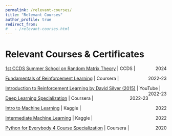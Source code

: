 ```yaml
---
permalink: /relevant-courses/
title: "Relevant Courses"
author_profile: true
redirect_from:
#   - /relevant-courses.html
---
```


# Relevant Courses & Certificates

[1st CCDS Summer School on Random Matrix Theory](https://ccds.ai/1st-ccds-summer-school-on-random-matrix-theory/) | CCDS | <span style="float: right;">2024</span>

[Fundamentals of Reinforcement Learning](https://www.coursera.org/learn/fundamentals-of-reinforcement-learning?specialization=reinforcement-learning) | Coursera | <span style="float: right;">2022-23</span>

[Introduction to Reinforcement Learning by David Silver (2015)](https://www.youtube.com/playlist?list=PLqYmG7hTraZDM-OYHWgPebj2MfCFzFObQ) | YouTube | <span style="float: right;">2022-23</span>

[Deep Learning Specialization](https://www.coursera.org/specializations/deep-learning) | Coursera | <span style="float: right;">2022-23</span>

[Intro to Machine Learning](https://www.kaggle.com/learn/certification/jahirsadikmonon/intro-to-machine-learning) | Kaggle | <span style="float: right;">2022</span>

[Intermediate Machine Learning](https://www.kaggle.com/learn/certification/jahirsadikmonon/intermediate-machine-learning) | Kaggle | <span style="float: right;">2022</span>

[Python for Everybody 4 Course Specialization](https://www.coursera.org/specializations/python) | Coursera | <span style="float: right;">2020</span>

